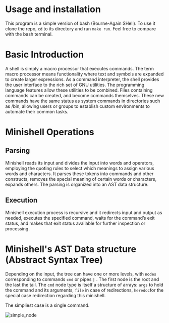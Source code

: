 # Usage and installation
This program is a simple version of bash (Bourne-Again SHell). To use it clone the repo, `cd` to its directory and run `make run`. 
Feel free to compare with the bash terminal.

# Basic Introduction
A shell is simply a macro processor that executes commands. The term macro processor means functionality where text and symbols are
expanded to create larger expressions. As a command interpreter, the shell provides the user interface to the rich set of GNU utilities.
The programming language features allow these utilities to be combined. Files containing commands can be created, and become commands themselves.
These new commands have the same status as system commands in directories such as /bin, allowing users or groups to establish custom
environments to automate their common tasks.

# Minishell Operations
## Parsing
Minishell reads its input and divides the input into words and operators, employing the quoting rules to select which meanings to assign various words
and characters.
It parses these tokens into commands and other constructs, removes the special meaning of certain words or characters, expands others. The parsing
is organized into an AST data structure.

## Execution
Minishell execution process is recursive and it  redirects input and output as needed, executes the specified command, waits for the command’s 
exit status, and makes that exit status available for further inspection or processing.

# Minishell's AST Data structure (Abstract Syntax Tree)
Depending on the input, the tree can have one or more levels, with `nodes` corresponding to commands `cmd` or pipes `|` . 
The first node is the root and the last the tail. 
The `cmd` node type is itself a structure of arrays: `args` to hold the command and its arguments, 
`file` in case of redirections, `heredoc`for the special case redirection regarding this minishell.

The simpliest case is a single command.

![simple_node](/home/jpcvieg/Desktop/minishell/simple_node.png)

